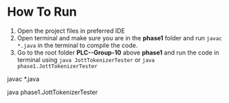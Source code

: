 # How To Run
1. Open the project files in preferred IDE
2. Open terminal and make sure you are in the **phase1** folder and run `javac *.java` in the terminal to compile the code.
3. Go to the root folder **PLC--Group-10** above **phase1** and run the code in terminal using `java JottTokenizerTester` or `java phase1.JottTokenizerTester`



javac *.java


java phase1.JottTokenizerTester